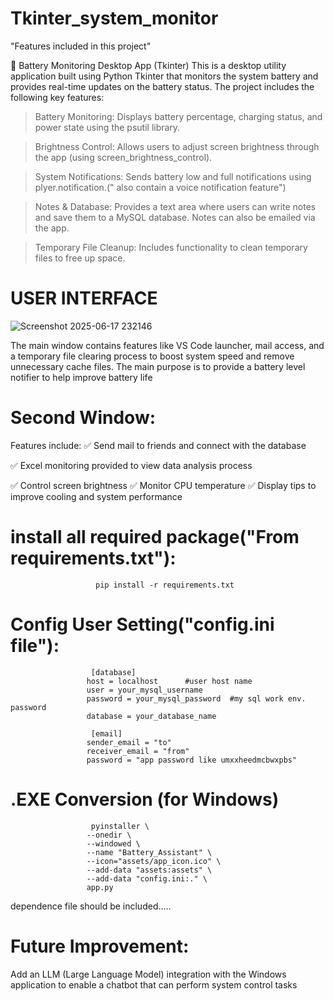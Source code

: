 # Tkinter_system_monitor


"Features included in this project"

🔋 Battery Monitoring Desktop App (Tkinter)
This is a desktop utility application built using Python Tkinter that monitors the system battery and provides real-time updates on the battery status. The project includes the following key features:

> Battery Monitoring:
Displays battery percentage, charging status, and power state using the psutil library.

> Brightness Control:
Allows users to adjust screen brightness through the app (using screen_brightness_control).

> System Notifications:
Sends battery low and full notifications using plyer.notification.(" also contain a voice notification feature")

> Notes & Database:
Provides a text area where users can write notes and save them to a MySQL database. Notes can also be emailed via the app.

> Temporary File Cleanup:
Includes functionality to clean temporary files to free up space.

# USER INTERFACE
                                     
   ![Screenshot 2025-06-17 232146](https://github.com/user-attachments/assets/4e85c1dd-4933-405f-a347-767021167a7a)

The main window contains features like VS Code launcher, mail access, and a temporary file clearing process to boost system speed and remove unnecessary cache files. The main purpose is to provide a battery level notifier to help improve battery life

# Second Window:
Features include:
✅ Send mail to friends and connect with the database

✅ Excel monitoring provided to view data analysis process

✅ Control screen brightness
✅ Monitor CPU temperature
✅ Display tips to improve cooling and system performance
                                    

# install all required package("From requirements.txt"):
                    
                       pip install -r requirements.txt

# Config User Setting("config.ini file"):

                      [database]
                     host = localhost      #user host name
                     user = your_mysql_username  
                     password = your_mysql_password  #my sql work env. password
                     database = your_database_name  

                      [email]
                     sender_email = "to"
                     receiver_email = "from"
                     password = "app password like umxxheedmcbwxpbs" 

# .EXE Conversion (for Windows)
                      pyinstaller \
                     --onedir \
                     --windowed \
                     --name "Battery_Assistant" \
                     --icon="assets/app_icon.ico" \
                     --add-data "assets:assets" \
                     --add-data "config.ini:." \
                     app.py

dependence file should be included.....


# Future Improvement:
Add an LLM (Large Language Model) integration with the Windows application to enable a chatbot that can perform system control tasks

